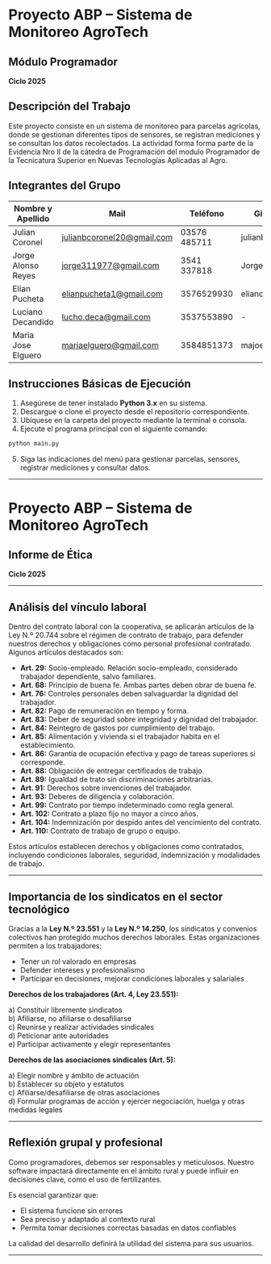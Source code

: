 # Proyecto ABP – Sistema de Monitoreo AgroTech

## Módulo Programador  
**Ciclo 2025**

## Descripción del Trabajo
Este proyecto consiste en un sistema de monitoreo para parcelas agrícolas, donde se gestionan diferentes tipos de sensores, se registran mediciones y se consultan los datos recolectados. La actividad forma forma parte de la Evidencia Nro II de la cátedra de Programación del modulo Programador de la Tecnicatura Superior en Nuevas Tecnologías Aplicadas al Agro.

## Integrantes del Grupo

| Nombre y Apellido        | Mail                          | Teléfono     | GitHub           |
|--------------------------|-------------------------------|--------------|------------------|
| Julian Coronel            | julianbcoronel20@gmail.com    | 03576 485711 | julianbcoronel   |
| Jorge Alonso Reyes        | jorge311977@gmail.com         | 3541 337818  | Jorge311977      |
| Elian Pucheta             | elianpucheta1@gmail.com       | 3576529930   | eliancba         |
| Luciano Decandido         | lucho.deca@gmail.com          | 3537553890   | -                |
| Maria Jose Elguero        | mariaelguero@gmail.com        | 3584851373   | majoelguero      |

## Instrucciones Básicas de Ejecución

1. Asegúrese de tener instalado **Python 3.x** en su sistema.
2. Descargue o clone el proyecto desde el repositorio correspondiente.
3. Ubíquese en la carpeta del proyecto mediante la terminal o consola.
4. Ejecute el programa principal con el siguiente comando:

```bash
python main.py
```

5. Siga las indicaciones del menú para gestionar parcelas, sensores, registrar mediciones y consultar datos.

---

# Proyecto ABP – Sistema de Monitoreo AgroTech

## Informe de Ética
**Ciclo 2025**

---

## Análisis del vínculo laboral

Dentro del contrato laboral con la cooperativa, se aplicarán artículos de la Ley N.º 20.744 sobre el régimen de contrato de trabajo, para defender nuestros derechos y obligaciones como personal profesional contratado. Algunos artículos destacados son:

- **Art. 29:** Socio-empleado. Relación socio-empleado, considerado trabajador dependiente, salvo familiares.  
- **Art. 68:** Principio de buena fe. Ambas partes deben obrar de buena fe.  
- **Art. 76:** Controles personales deben salvaguardar la dignidad del trabajador.  
- **Art. 82:** Pago de remuneración en tiempo y forma.  
- **Art. 83:** Deber de seguridad sobre integridad y dignidad del trabajador.  
- **Art. 84:** Reintegro de gastos por cumplimiento del trabajo.  
- **Art. 85:** Alimentación y vivienda si el trabajador habita en el establecimiento.  
- **Art. 86:** Garantía de ocupación efectiva y pago de tareas superiores si corresponde.  
- **Art. 88:** Obligación de entregar certificados de trabajo.  
- **Art. 89:** Igualdad de trato sin discriminaciones arbitrarias.  
- **Art. 91:** Derechos sobre invenciones del trabajador.  
- **Art. 93:** Deberes de diligencia y colaboración.  
- **Art. 99:** Contrato por tiempo indeterminado como regla general.  
- **Art. 102:** Contrato a plazo fijo no mayor a cinco años.  
- **Art. 104:** Indemnización por despido antes del vencimiento del contrato.  
- **Art. 110:** Contrato de trabajo de grupo o equipo.

Estos artículos establecen derechos y obligaciones como contratados, incluyendo condiciones laborales, seguridad, indemnización y modalidades de trabajo.

---

## Importancia de los sindicatos en el sector tecnológico

Gracias a la **Ley N.º 23.551** y la **Ley N.º 14.250**, los sindicatos y convenios colectivos han protegido muchos derechos laborales. Estas organizaciones permiten a los trabajadores:

- Tener un rol valorado en empresas
- Defender intereses y profesionalismo
- Participar en decisiones, mejorar condiciones laborales y salariales

**Derechos de los trabajadores (Art. 4, Ley 23.551):**

a) Constituir libremente sindicatos  
b) Afiliarse, no afiliarse o desafiliarse  
c) Reunirse y realizar actividades sindicales  
d) Peticionar ante autoridades  
e) Participar activamente y elegir representantes

**Derechos de las asociaciones sindicales (Art. 5):**

a) Elegir nombre y ámbito de actuación  
b) Establecer su objeto y estatutos  
c) Afiliarse/desafiliarse de otras asociaciones  
d) Formular programas de acción y ejercer negociación, huelga y otras medidas legales

---

## Reflexión grupal y profesional

Como programadores, debemos ser responsables y meticulosos. Nuestro software impactará directamente en el ámbito rural y puede influir en decisiones clave, como el uso de fertilizantes.

Es esencial garantizar que:

- El sistema funcione sin errores
- Sea preciso y adaptado al contexto rural
- Permita tomar decisiones correctas basadas en datos confiables

La calidad del desarrollo definirá la utilidad del sistema para sus usuarios.


---